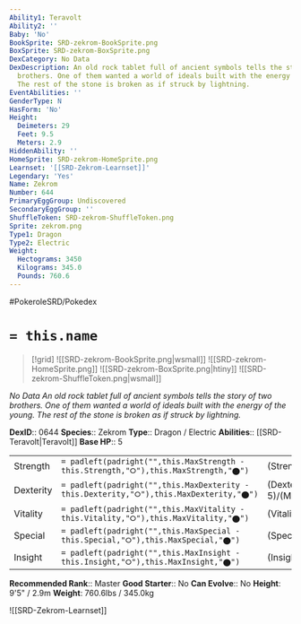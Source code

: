 ```yaml
---
Ability1: Teravolt
Ability2: ''
Baby: 'No'
BookSprite: SRD-zekrom-BookSprite.png
BoxSprite: SRD-zekrom-BoxSprite.png
DexCategory: No Data
DexDescription: An old rock tablet full of ancient symbols tells the story of two
  brothers. One of them wanted a world of ideals built with the energy of the young.
  The rest of the stone is broken as if struck by lightning.
EventAbilities: ''
GenderType: N
HasForm: 'No'
Height:
  Deimeters: 29
  Feet: 9.5
  Meters: 2.9
HiddenAbility: ''
HomeSprite: SRD-zekrom-HomeSprite.png
Learnset: '[[SRD-Zekrom-Learnset]]'
Legendary: 'Yes'
Name: Zekrom
Number: 644
PrimaryEggGroup: Undiscovered
SecondaryEggGroup: ''
ShuffleToken: SRD-zekrom-ShuffleToken.png
Sprite: zekrom.png
Type1: Dragon
Type2: Electric
Weight:
  Hectograms: 3450
  Kilograms: 345.0
  Pounds: 760.6
---
```


#PokeroleSRD/Pokedex

# `= this.name`

> [!grid]
> ![[SRD-zekrom-BookSprite.png|wsmall]]
> ![[SRD-zekrom-HomeSprite.png]]
> ![[SRD-zekrom-BoxSprite.png|htiny]]
> ![[SRD-zekrom-ShuffleToken.png|wsmall]]


*No Data*
*An old rock tablet full of ancient symbols tells the story of two brothers. One of them wanted a world of ideals built with the energy of the young. The rest of the stone is broken as if struck by lightning.*

**DexID**:: 0644
**Species**:: Zekrom
**Type**:: Dragon / Electric
**Abilities**:: [[SRD-Teravolt|Teravolt]]
**Base HP**:: 5

|           |                                                                                        |                                          |
| --------- | -------------------------------------------------------------------------------------- | ---------------------------------------- |
| Strength  | `= padleft(padright("",this.MaxStrength - this.Strength,"⭘"),this.MaxStrength,"⬤")`    | (Strength::8)/(MaxStrength::8)   |
| Dexterity | `= padleft(padright("",this.MaxDexterity - this.Dexterity,"⭘"),this.MaxDexterity,"⬤")` | (Dexterity:: 5)/(MaxDexterity::5) |
| Vitality  | `= padleft(padright("",this.MaxVitality - this.Vitality,"⭘"),this.MaxVitality,"⬤")`    | (Vitality::7)/(MaxVitality::7)   |
| Special   | `= padleft(padright("",this.MaxSpecial - this.Special,"⭘"),this.MaxSpecial,"⬤")`       | (Special::7)/(MaxSpecial::7)     |
| Insight   | `= padleft(padright("",this.MaxInsight - this.Insight,"⭘"),this.MaxInsight,"⬤")`       | (Insight::6)/(MaxInsight::6)     |


**Recommended Rank**:: Master
**Good Starter**:: No
**Can Evolve**:: No
**Height**: 9'5" / 2.9m
**Weight**: 760.6lbs / 345.0kg

![[SRD-Zekrom-Learnset]]
